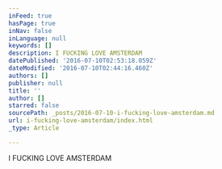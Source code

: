 ```yaml
---
inFeed: true
hasPage: true
inNav: false
inLanguage: null
keywords: []
description: I FUCKING LOVE AMSTERDAM
datePublished: '2016-07-10T02:53:18.059Z'
dateModified: '2016-07-10T02:44:16.460Z'
authors: []
publisher: null
title: ''
author: []
starred: false
sourcePath: _posts/2016-07-10-i-fucking-love-amsterdam.md
url: i-fucking-love-amsterdam/index.html
_type: Article

---
```

I FUCKING LOVE AMSTERDAM